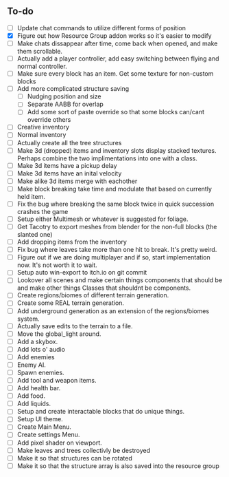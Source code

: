 ## To-do
 - [ ] Update chat commands to utilize different forms of position
 - [x] Figure out how Resource Group addon works so it's easier to modify
 - [ ] Make chats dissappear after time, come back when opened, and make them scrollable.
 - [ ] Actually add a player controller, add easy switching between flying and normal controller.
 - [ ] Make sure every block has an item. Get some texture for non-custom blocks
 - [ ] Add more complicated structure saving
	 - [ ] Nudging position and size
	 - [ ] Separate AABB for overlap
	 - [ ] Add some sort of paste override so that some blocks can/cant override others
 - [ ] Creative inventory
 - [ ] Normal inventory
 - [ ] Actually create all the tree structures
 - [ ] Make 3d (dropped) items and inventory slots display stacked textures. Perhaps combine the two implimentations into one with a class.
 - [ ] Make 3d items have a pickup delay
 - [ ] Make 3d items have an inital velocity
 - [ ] Make alike 3d items merge with eachother
 - [ ] Make block breaking take time and modulate that based on currently held item.
 - [ ] Fix the bug where breaking the same block twice in quick succession crashes the game
 - [ ] Setup either Multimesh or whatever is suggested for foliage.
 - [ ] Get Tacotry to export meshes from blender for the non-full blocks (the slanted one)
 - [ ] Add dropping items from the inventory
 - [ ] Fix bug where leaves take more than one hit to break. It's pretty weird.
 - [ ] Figure out if we are doing multiplayer and if so, start implementation now. It's not worth it to wait.
 - [ ] Setup auto win-export to itch.io on git commit
 - [ ] Lookover all scenes and make certain things components that should be and make other things Classes that shouldnt be components.
 - [ ] Create regions/biomes of different terrain generation.
 - [ ] Create some REAL terrain generation.
 - [ ] Add underground generation as an extension of the regions/biomes system.
 - [ ] Actually save edits to the terrain to a file.
 - [ ] Move the global_light around.
 - [ ] Add a skybox.
 - [ ] Add lots o' audio
 - [ ] Add enemies
 - [ ] Enemy AI.
 - [ ] Spawn enemies.
 - [ ] Add tool and weapon items.
 - [ ] Add health bar.
 - [ ] Add food.
 - [ ] Add liquids.
 - [ ] Setup and create interactable blocks that do unique things.
 - [ ] Setup UI theme.
 - [ ] Create Main Menu.
 - [ ] Create settings Menu.
 - [ ] Add pixel shader on viewport.
 - [ ] Make leaves and trees collectivly be destroyed
 - [ ] Make it so that structures can be rotated
 - [ ] Make it so that the structure array is also saved into the resource group
